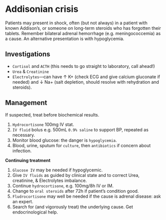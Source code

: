 # Addisonian crisis

Patients may present in shock, often (but not always) in a patient with known Addison’s, or someone on long-term steroids who has forgotten their tablets. Remember bilateral adrenal hemorrhage (e.g. meningococcemia) as a cause. An alternative presentation is with hypoglycemia.

## Investigations

 - `Cortisol` and `ACTH` (this needs to go straight to laboratory, call ahead!)
 - `Urea` & `Creatinine`
 - `Electrolytes`—can have ↑ K+ (check ECG and give calcium gluconate if needed) and ↓ Na+ (salt depletion, should resolve with rehydration and steroids).
## Management 

If suspected, treat before biochemical results.

1. `Hydrocortisone` 100mg IV stat.
2. `IV fluid` bolus e.g. 500mL `0.9% saline` to support BP, repeated as necessary.
3. Monitor blood glucose: the danger is `hypoglycemia`.
4. Blood, urine, sputum for `culture`, then `antibiotics` if concern about infection.

**Continuing treatment**
1. `Glucose IV` may be needed if hypoglycemic.
2. Give `IV fluids` as guided by clinical state and to correct Urea, creatinine, & Electrolytes imbalance.
3. Continue `hydrocortisone`, e.g. 100mg/8h IV or IM.
4. Change to `oral steroids` after 72h if patient’s condition good.
5. `Fludrocortisone` may well be needed if the cause is adrenal disease: ask an expert.
6. Search for (and vigorously treat) the underlying cause. Get endocrinological help.